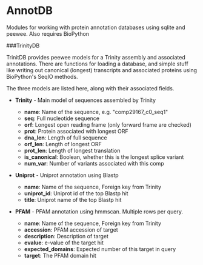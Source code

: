 AnnotDB
===========

Modules for working with protein annotation databases using sqlite and peewee.
Also requires BioPython

###TrinityDB

TrinitDB provides peewee models for a  Trinity assembly and associated 
annotations. There are functions for loading a database, and simple stuff
like writing out canonical (longest) transcripts and associated proteins
using BioPython's SeqIO methods.

The three models are listed here, along with their associated fields.

* **Trinity** - Main model of sequences assembled by Trinity
  * **name**: Name of the sequence, e.g. "comp29167_c0_seq1"
  * **seq**: Full nucleotide sequence
  * **orf**: Longest open reading frame (only forward frame are checked)
  * **prot**: Protein associated with longest ORF
  * **dna\_len**: Length of full sequence
  * **orf\_len**: Length of longest ORF
  * **prot\_len**: Length of longest translation
  * **is_canonical**: Boolean, whether this is the longest splice variant
  * **num\_var**: Number of variants associated with this comp
  

* **Uniprot** - Uniprot annotation using Blastp
  * **name**: Name of the sequence, Foreign key from Trinity
  * **uniprot_id**: Uniprot id of the top Blastp hit
  * **title**: Uniprot name of the top Blastp hit

  
* **PFAM** - PFAM annotation using hmmscan. Multiple rows per query.
  * **name**: Name of the sequence, Foreign key from Trinity
  * **accession**: PFAM accession of target
  * **description**: Description of target
  * **evalue**: e-value of the target hit
  * **expected\_domains**: Expected number of this target in query
  * **target**: The PFAM domain hit
